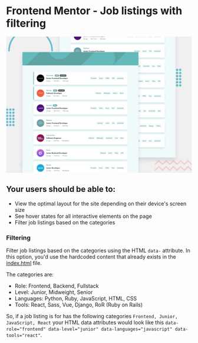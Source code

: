 # Frontend Mentor - Job listings with filtering

![Design preview for the Job listings with filtering coding challenge](./design/desktop-preview.jpg)


## Your users should be able to:

- View the optimal layout for the site depending on their device's screen size
- See hover states for all interactive elements on the page
- Filter job listings based on the categories

### Filtering

Filter job listings based on the categories using the HTML `data-` attribute. In this option, you'd use the hardcoded content that already exists in the [index.html](./index.html) file.

The categories are:

- Role: Frontend, Backend, Fullstack
- Level: Junior, Midweight, Senior
- Languages: Python, Ruby, JavaScript, HTML, CSS
- Tools: React, Sass, Vue, Django, RoR (Ruby on Rails)

So, if a job listing is for has the following categories `Frontend, Junior, JavaScript, React` your HTML data attributes would look like this `data-role="frontend" data-level="junior" data-languages="javascript" data-tools="react"`.
